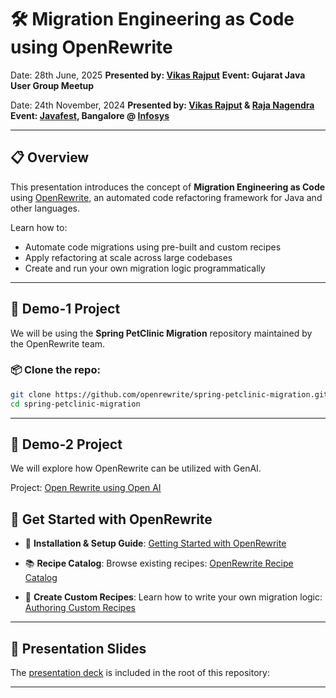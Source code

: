 

# 🛠️ Migration Engineering as Code using OpenRewrite

Date: 28th June, 2025
**Presented by: [Vikas Rajput](https://www.vikasrajput.in/)**
**Event: Gujarat Java User Group Meetup**

Date: 24th November, 2024
**Presented by: [Vikas Rajput](https://www.vikasrajput.in/) & [Raja Nagendra](https://in.linkedin.com/in/nagkumar)**
**Event: [Javafest](https://javafest.org/), Bangalore @ [Infosys](https://www.infosys.com/)**

---

## 📋 Overview

This presentation introduces the concept of **Migration Engineering as Code** using [OpenRewrite](https://docs.openrewrite.org/), an automated code refactoring framework for Java and other languages.

Learn how to:

* Automate code migrations using pre-built and custom recipes
* Apply refactoring at scale across large codebases
* Create and run your own migration logic programmatically

---

## 📂 Demo-1 Project

We will be using the **Spring PetClinic Migration** repository maintained by the OpenRewrite team.

### 📦 Clone the repo:

```bash
git clone https://github.com/openrewrite/spring-petclinic-migration.git
cd spring-petclinic-migration
```

---

## 📂 Demo-2 Project

We will explore how OpenRewrite can be utilized with GenAI.

Project: [Open Rewrite using Open AI](https://github.com/vikasrajputin/migration-engineering/tree/main/demo-2/rewrite-generative-ai-experiment)

## 🚀 Get Started with OpenRewrite

* 🔧 **Installation & Setup Guide**:
  [Getting Started with OpenRewrite](https://docs.openrewrite.org/running-recipes/getting-started)

* 📚 **Recipe Catalog**:
  Browse existing recipes:
  [OpenRewrite Recipe Catalog](https://docs.openrewrite.org/recipes/recipes)

* 🧪 **Create Custom Recipes**:
  Learn how to write your own migration logic:
  [Authoring Custom Recipes](https://docs.openrewrite.org/authoring-recipes)

---

## 📑 Presentation Slides

The [presentation deck](https://github.com/vikasrajputin/migration-engineering/blob/main/MigrationEngineeringPresentation.pptx) is included in the root of this repository:

---

